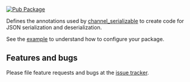 [![Pub Package](https://img.shields.io/pub/v/channel_annotation.svg)](https://pub.dev/packages/channel_annotation)

Defines the annotations used by [channel_serializable] to create code for JSON
serialization and deserialization.

See the [example] to understand how to configure your package.

## Features and bugs

Please file feature requests and bugs at the [issue tracker][tracker].

[example]: https://github.com/dart-lang/channel_serializable/blob/master/example
[tracker]: https://github.com/dart-lang/channel_serializable/issues
[channel_serializable]: https://pub.dev/packages/channel_serializable

